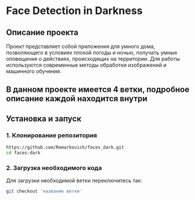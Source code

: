 # Face Detection in Darkness

## Описание проекта
Проект представляет собой приложения для умного дома, позволяющего в условиях плохой погоды и ночью, получать умные оповещения о действиях, происходящих на территории. Для работы используются современные методы обработки изображений и машинного обучения.

## В данном проекте имеется 4 ветки, подробное описание каждой находится внутри

## Установка и запуск
### 1. Клонирование репозитория
```sh
https://github.com/Remarkovich/faces_dark.git
cd faces-dark
```

### 2. Загрузка необходимого кода
Для загрузки необходимой ветки переключитесь так:
```sh
git checkout 'название ветки'
```

